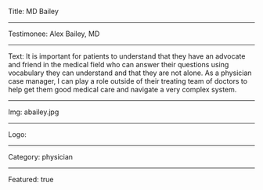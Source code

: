 Title: MD Bailey

----

Testimonee: Alex Bailey, MD

----

Text: It is important for patients to understand that they have an advocate and friend in the medical field who can answer their questions using vocabulary they can understand and that they are not alone. As a physician case manager, I can play a role outside of their treating team of doctors to help get them good medical care and navigate a very complex system.

----

Img: abailey.jpg

----

Logo:

----

Category: physician

----

Featured: true
